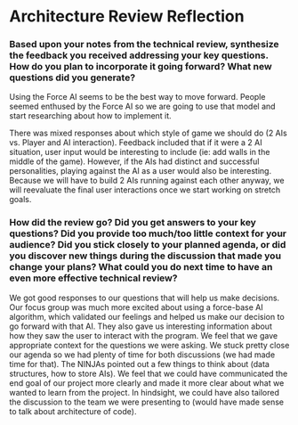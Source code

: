 # Architecture Review Reflection

### Based upon your notes from the technical review, synthesize the feedback you received addressing your key questions. How do you plan to incorporate it going forward? What new questions did you generate?
Using the Force AI seems to be the best way to move forward. People seemed enthused by the Force AI so we are going to use that model and start researching about how to implement it.

There was mixed responses about which style of game we should do (2 AIs vs. Player and AI interaction). Feedback included that if it were a 2 AI situation, user input would be interesting to include (ie: add walls in the middle of the game). However, if the AIs had distinct and successful personalities, playing against the AI as a user would also be interesting. Because we will have to build 2 AIs running against each other anyway, we will reevaluate the final user interactions once we start working on stretch goals.

### How did the review go? Did you get answers to your key questions? Did you provide too much/too little context for your audience? Did you stick closely to your planned agenda, or did you discover new things during the discussion that made you change your plans? What could you do next time to have an even more effective technical review?
We got good responses to our questions that will help us make decisions. Our focus group was much more excited about using a force-base AI algorithm, which validated our feelings and helped us make our decision to go forward with that AI. They also gave us interesting information about how they saw the user to interact with the program. We feel that we gave appropriate context for the questions we were asking. We stuck pretty close our agenda so we had plenty of time for both discussions (we had made time for that). The NINJAs pointed out a few things to think about (data structures, how to store AIs). We feel that we could have communicated the end goal of our project more clearly and made it more clear about what we wanted to learn from the project. In hindsight, we could have also tailored the discussion to the team we were presenting to (would have made sense to talk about architecture of code).
